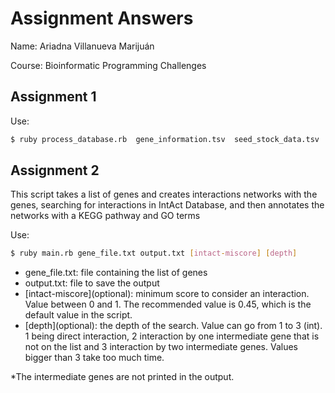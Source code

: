 # Assignment Answers

Name: Ariadna Villanueva Marijuán

Course: Bioinformatic Programming Challenges

## Assignment 1

Use:

```bash
$ ruby process_database.rb  gene_information.tsv  seed_stock_data.tsv  cross_data.tsv  new_stock_file.tsv
```

## Assignment 2

This script takes a list of genes and creates interactions networks with the genes, searching for interactions in IntAct Database, and then annotates the networks with a KEGG pathway and GO terms

Use:
```bash
$ ruby main.rb gene_file.txt output.txt [intact-miscore] [depth]
```
- gene_file.txt: file containing the list of genes
- output.txt: file to save the output
- \[intact-miscore]\(optional): minimum score to consider an interaction. Value between 0 and 1. The recommended value is 0.45, which is the default value in the script.
- \[depth]\(optional): the depth of the search. Value can go from 1 to 3 (int). 1 being direct interaction, 2 interaction by one intermediate gene that is not on the list and 3 interaction by two intermediate genes. Values bigger than 3 take too much time.

*The intermediate genes are not printed in the output.

